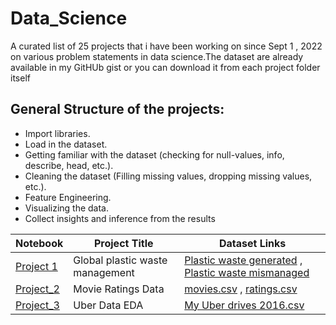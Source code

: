 # Data_Science

A curated list of 25 projects that i have been working on since Sept 1 , 2022 on various problem statements in data science.The dataset are already available in my GitHUb gist or you can download it from each project folder itself 

## General Structure of the projects:
* Import libraries.
* Load in the dataset.
* Getting familiar with the dataset (checking for null-values, info, describe, head, etc.).
* Cleaning the dataset (Filling missing values, dropping missing values, etc.).
* Feature Engineering.
* Visualizing the data.
* Collect insights and inference from the results


| Notebook | Project Title | Dataset Links |
| --------------- | --------------- | --------------- |
| [Project 1](https://github.com/kailas711/Data_Science/blob/main/Project_1/Project%201%20.ipynb) | Global plastic waste management | [Plastic waste generated](https://gist.githubusercontent.com/kailas711/cd1d788cd4eab98e68c2995d33d20048/raw/2b914a39b7bedefb91b14f3274d62e265f532111/per-capita-mismanaged-plastic-waste-vs-gdp-per-capita.csv) , [Plastic waste mismanaged](https://gist.githubusercontent.com/kailas711/cd1d788cd4eab98e68c2995d33d20048/raw/2b914a39b7bedefb91b14f3274d62e265f532111/per-capita-plastic-waste-vs-gdp-per-capita.csv) |
| [Project_2](https://github.com/kailas711/Data_Science/blob/main/Project_2/Project%202.ipynb)| Movie Ratings Data | [movies.csv](https://gist.githubusercontent.com/kailas711/acbe9d0af7f7b95d3304a113ce3f5cea/raw/1971b5881af7c80d0206d2df304b3297564dff6d/movies.csv) , [ratings.csv](https://gist.githubusercontent.com/kailas711/acbe9d0af7f7b95d3304a113ce3f5cea/raw/1971b5881af7c80d0206d2df304b3297564dff6d/ratings.csv)|
| [Project_3](https://github.com/kailas711/Data_Science/blob/main/Project_3/Project_3.ipynb)| Uber Data EDA |[My Uber drives 2016.csv](https://gist.githubusercontent.com/kailas711/acbe9d0af7f7b95d3304a113ce3f5cea/raw/4b73fa6132beb5ed43d5b9ee66e9c821113cdcf2/My%2520Uber%2520Drives%2520-%25202016.csv)|
